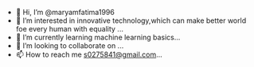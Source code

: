 - 👋 Hi, I’m @maryamfatima1996
- 👀 I’m interested in innovative technology,which can make better world foe every human with equality ...
- 🌱 I’m currently learning machine learning basics...
- 💞️ I’m looking to collaborate on ...
- 📫 How to reach me s0275841@gmail.com...

<!---
maryamfatima1996/maryamfatima1996 is a ✨ special ✨ repository because its `README.md` (this file) appears on your GitHub profile.
You can click the Preview link to take a look at your changes.
--->
